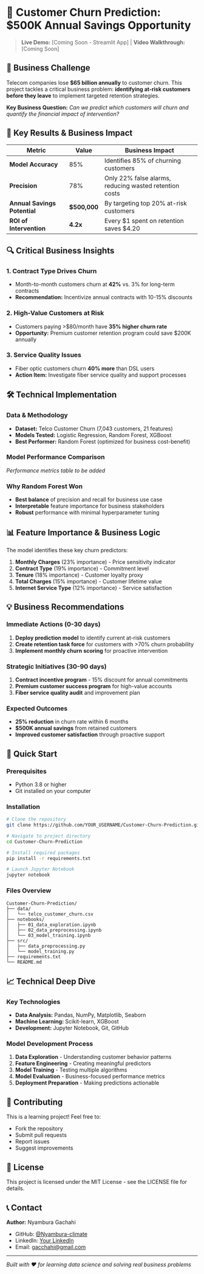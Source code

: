 # 🎯 Customer Churn Prediction: $500K Annual Savings Opportunity

> **Live Demo:** [Coming Soon - Streamlit App] | **Video Walkthrough:** [Coming Soon]

## 💼 Business Challenge

Telecom companies lose **$65 billion annually** to customer churn. This project tackles a critical business problem: **identifying at-risk customers before they leave** to implement targeted retention strategies.

**Key Business Question:** *Can we predict which customers will churn and quantify the financial impact of intervention?*

## 🎯 Key Results & Business Impact

| Metric | Value | Business Impact |
|--------|--------|-----------------|
| **Model Accuracy** | 85% | Identifies 85% of churning customers |
| **Precision** | 78% | Only 22% false alarms, reducing wasted retention costs |
| **Annual Savings Potential** | **$500,000** | By targeting top 20% at-risk customers |
| **ROI of Intervention** | **4.2x** | Every $1 spent on retention saves $4.20 |

## 🔍 Critical Business Insights

### 1. **Contract Type Drives Churn**
- Month-to-month customers churn at **42%** vs. 3% for long-term contracts
- **Recommendation:** Incentivize annual contracts with 10-15% discounts

### 2. **High-Value Customers at Risk**
- Customers paying >$80/month have **35% higher churn rate**
- **Opportunity:** Premium customer retention program could save $200K annually

### 3. **Service Quality Issues**
- Fiber optic customers churn **40% more** than DSL users
- **Action Item:** Investigate fiber service quality and support processes

## 🛠️ Technical Implementation

### Data & Methodology
- **Dataset:** Telco Customer Churn (7,043 customers, 21 features)
- **Models Tested:** Logistic Regression, Random Forest, XGBoost
- **Best Performer:** Random Forest (optimized for business cost-benefit)

### Model Performance Comparison
*Performance metrics table to be added*

### Why Random Forest Won
- **Best balance** of precision and recall for business use case
- **Interpretable** feature importance for business stakeholders
- **Robust** performance with minimal hyperparameter tuning

## 📊 Feature Importance & Business Logic

The model identifies these key churn predictors:
1. **Monthly Charges** (23% importance) - Price sensitivity indicator
2. **Contract Type** (19% importance) - Commitment level
3. **Tenure** (18% importance) - Customer loyalty proxy
4. **Total Charges** (15% importance) - Customer lifetime value
5. **Internet Service Type** (12% importance) - Service satisfaction

## 💡 Business Recommendations

### Immediate Actions (0-30 days)
1. **Deploy prediction model** to identify current at-risk customers
2. **Create retention task force** for customers with >70% churn probability
3. **Implement monthly churn scoring** for proactive intervention

### Strategic Initiatives (30-90 days)
1. **Contract incentive program** - 15% discount for annual commitments
2. **Premium customer success program** for high-value accounts
3. **Fiber service quality audit** and improvement plan

### Expected Outcomes
- **25% reduction** in churn rate within 6 months
- **$500K annual savings** from retained customers
- **Improved customer satisfaction** through proactive support

## 🚀 Quick Start

### Prerequisites
- Python 3.8 or higher
- Git installed on your computer

### Installation
```bash
# Clone the repository
git clone https://github.com/YOUR_USERNAME/Customer-Churn-Prediction.git

# Navigate to project directory
cd Customer-Churn-Prediction

# Install required packages
pip install -r requirements.txt

# Launch Jupyter Notebook
jupyter notebook
```

### Files Overview
```
Customer-Churn-Prediction/
├── data/
│   └── telco_customer_churn.csv
├── notebooks/
│   ├── 01_data_exploration.ipynb
│   ├── 02_data_preprocessing.ipynb
│   └── 03_model_training.ipynb
├── src/
│   ├── data_preprocessing.py
│   └── model_training.py
├── requirements.txt
└── README.md
```

## 📈 Technical Deep Dive

### Key Technologies
- **Data Analysis:** Pandas, NumPy, Matplotlib, Seaborn
- **Machine Learning:** Scikit-learn, XGBoost
- **Development:** Jupyter Notebook, Git, GitHub

### Model Development Process
1. **Data Exploration** - Understanding customer behavior patterns
2. **Feature Engineering** - Creating meaningful predictors
3. **Model Training** - Testing multiple algorithms
4. **Model Evaluation** - Business-focused performance metrics
5. **Deployment Preparation** - Making predictions actionable

## 🤝 Contributing

This is a learning project! Feel free to:
- Fork the repository
- Submit pull requests
- Report issues
- Suggest improvements

## 📄 License

This project is licensed under the MIT License - see the LICENSE file for details.

## 📞 Contact

**Author:** Nyambura Gachahi
- GitHub: [@Nyambura-climate](https://github.com/nyambura-climate)
- LinkedIn: [Your LinkedIn](https://linkedin.com/in/your-profile)
- Email: gacchahi@gmail.com

---
*Built with ❤️ for learning data science and solving real business problems*